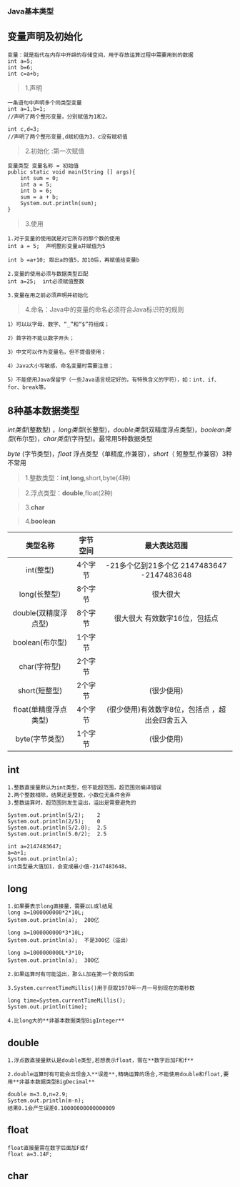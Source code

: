 ### Java基本类型

## 变量声明及初始化
```
变量：就是指代在内存中开辟的存储空间，用于存放运算过程中需要用到的数据
int a=5;
int b=6;
int c=a+b;
```

>1.声明

	一条语句中声明多个同类型变量
	int a=1,b=1;
	//声明了两个整形变量，分别赋值为1和2。

	int c,d=3;
	//声明了两个整形变量,d赋初值为3，c没有赋初值


>2.初始化 :第一次赋值

	变量类型 变量名称 = 初始值
	public static void main(String [] args){
		int sum = 0;
		int a = 5;
		int b = 6;
		sum = a + b;
		System.out.println(sum);
	}
	

>3.使用

	1.对于变量的使用就是对它所存的那个数的使用
	int a = 5;  声明整形变量a并赋值为5
	
	int b =a+10; 取出a的值5，加10后，再赋值给变量b
	
	2.变量的使用必须与数据类型匹配
	int a=25;  int必须赋值整数
	
	3.变量在用之前必须声明并初始化
	

>4.命名：Java中的变量的命名必须符合Java标识符的规则

	1）可以以字母、数字、“_”和“$”符组成；
	
	2）首字符不能以数字开头；
	
	3）中文可以作为变量名，但不提倡使用；
	
	4）Java大小写敏感，命名变量时需要注意；
	
	5）不能使用Java保留字（一些Java语言规定好的，有特殊含义的字符），如：int、if、for、break等。
	

## 8种基本数据类型
*int类型*(整数型) ，*long类型*(长整型)，*double类型*(双精度浮点类型)，*boolean类型*(布尔型)，*char类型*(字符型)。最常用5种数据类型

*byte* (字节类型)，*float* 浮点类型（单精度,作兼容），*short*（ 短整型,作兼容）3种不常用


>1.整数类型：**int**,**long**,short,byte(4种)

>2.浮点类型：**double**,float(2种)

>3.**char**

>4.**boolean**


| 类型名称 | 字节空间 | 最大表达范围 |
|:-----:|:-----:|:-----:|
| int(整型) | 4个字节 | -21多个亿到21多个亿 2147483647   -2147483648|
| long(长整型) | 8个字节 | 很大很大 |
| double(双精度浮点型) | 8个字节 | 很大很大  有效数字16位，包括点|
| boolean(布尔型) | 1个字节 |  |
| char(字符型) | 2个字节 |  |
| short(短整型) | 2个字节 | (很少使用) |
| float(单精度浮点类型) | 4个字节 | (很少使用)有效数字8位，包括点 ，超出会四舍五入|
| byte(字节类型) | 1个字节 | (很少使用) |

## int
```
1.整数直接量默认为int类型，但不能超范围，超范围则编译错误
2.两个整数相除，结果还是整数，小数位无条件舍弃
3.整数运算时，超范围则发生溢出，溢出是需要避免的

System.out.println(5/2);    2
System.out.println(2/5);    0
System.out.println(5/2.0);  2.5
System.out.println(5.0/2);  2.5

int a=2147483647;
a=a+1;
System.out.println(a);
int类型最大值加1，会变成最小值-2147483648。

```

## long
```
1.如果要表示long直接量，需要以L或l结尾
long a=1000000000*2*10L;  
System.out.println(a);  200亿

long a=1000000000*3*10L;  
System.out.println(a);  不是300亿（溢出）

long a=1000000000L*3*10;  
System.out.println(a);  300亿

2.如果运算时有可能溢出，那么L加在第一个数的后面

3.System.currentTimeMillis()用于获取1970年一月一号到现在的毫秒数

long time=System.currentTimeMillis();
System.out.println(time);

4.比long大的**非基本数据类型BigInteger**

```

## double
```
1.浮点数直接量默认是double类型,若想表示float，需在**数字后加F和f**

2.double运算时有可能会出现舍入**误差**,精确运算的场合,不能使用double和float,要用**非基本数据类型BigDecimal**

double m=3.0,n=2.9;
System.out.println(m-n);
结果0.1会产生误差0.10000000000000009
```

## float
```
float直接量需在数字后面加F或f
float a=3.14F;
```

## char

